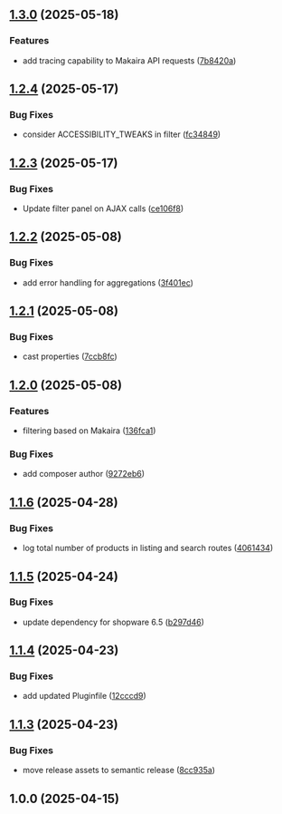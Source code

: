 ## [1.3.0](https://github.com/MakairaIO/shopware-connect-frontend/compare/1.2.4...1.3.0) (2025-05-18)

### Features

* add tracing capability to Makaira API requests ([7b8420a](https://github.com/MakairaIO/shopware-connect-frontend/commit/7b8420af75eb02fa181033c550455a18101d5564))

## [1.2.4](https://github.com/MakairaIO/shopware-connect-frontend/compare/1.2.3...1.2.4) (2025-05-17)

### Bug Fixes

* consider ACCESSIBILITY_TWEAKS in filter ([fc34849](https://github.com/MakairaIO/shopware-connect-frontend/commit/fc34849d5f25b29572d288022799078e80f3f907))

## [1.2.3](https://github.com/MakairaIO/shopware-connect-frontend/compare/1.2.2...1.2.3) (2025-05-17)

### Bug Fixes

* Update filter panel on AJAX calls ([ce106f8](https://github.com/MakairaIO/shopware-connect-frontend/commit/ce106f82c365cd5ea6edbcc1e0afa73dd5dc896f))

## [1.2.2](https://github.com/MakairaIO/shopware-connect-frontend/compare/1.2.1...1.2.2) (2025-05-08)

### Bug Fixes

* add error handling for aggregations ([3f401ec](https://github.com/MakairaIO/shopware-connect-frontend/commit/3f401ec498eaa6fae6300f5b6ffbde5129b6d8c3))

## [1.2.1](https://github.com/MakairaIO/shopware-connect-frontend/compare/1.2.0...1.2.1) (2025-05-08)

### Bug Fixes

* cast properties ([7ccb8fc](https://github.com/MakairaIO/shopware-connect-frontend/commit/7ccb8fc68fb7abce0ccf3ad3c8121c1542d8a541))

## [1.2.0](https://github.com/MakairaIO/shopware-connect-frontend/compare/1.1.6...1.2.0) (2025-05-08)

### Features

* filtering based on Makaira ([136fca1](https://github.com/MakairaIO/shopware-connect-frontend/commit/136fca150bb12e18eeee2094757b939cc589cd76))

### Bug Fixes

* add composer author ([9272eb6](https://github.com/MakairaIO/shopware-connect-frontend/commit/9272eb6bc78defab2afe5a2b552f410ffab00844))

## [1.1.6](https://github.com/MakairaIO/shopware-connect-frontend/compare/1.1.5...1.1.6) (2025-04-28)

### Bug Fixes

* log total number of products in listing and search routes ([4061434](https://github.com/MakairaIO/shopware-connect-frontend/commit/40614343679c72851b1be484d8f7562e5c11c7d9))

## [1.1.5](https://github.com/MakairaIO/shopware-connect-frontend/compare/1.1.4...1.1.5) (2025-04-24)

### Bug Fixes

* update dependency for shopware 6.5 ([b297d46](https://github.com/MakairaIO/shopware-connect-frontend/commit/b297d46cd20f074a4aa799a0fcb060cc7a773d42))

## [1.1.4](https://github.com/MakairaIO/shopware-connect-frontend/compare/1.1.3...1.1.4) (2025-04-23)

### Bug Fixes

* add updated Pluginfile ([12cccd9](https://github.com/MakairaIO/shopware-connect-frontend/commit/12cccd98f17de45264d7df960feb200079ffe387))

## [1.1.3](https://github.com/MakairaIO/shopware-connect-frontend/compare/1.1.2...1.1.3) (2025-04-23)

### Bug Fixes

- move release assets to semantic release ([8cc935a](https://github.com/MakairaIO/shopware-connect-frontend/commit/8cc935a909fb43459090a3d43af470fa1a63584d))

## 1.0.0 (2025-04-15)

